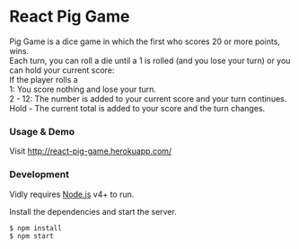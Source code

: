 # React Pig Game

Pig Game is a dice game in which the first who scores 20 or more points, wins.<br>
Each turn, you can roll a die until a 1 is rolled (and you lose your turn) or you can hold your current score:<br>
If the player rolls a<br>
1: You score nothing and lose your turn.<br>
2 - 12: The number is added to your current score and your turn continues.<br>
Hold - The current total is added to your score and the turn changes.


### Usage & Demo

Visit http://react-pig-game.herokuapp.com/

### Development

Vidly requires [Node.js](https://nodejs.org/) v4+ to run.

Install the dependencies and start the server.

```sh
$ npm install
$ npm start
```

